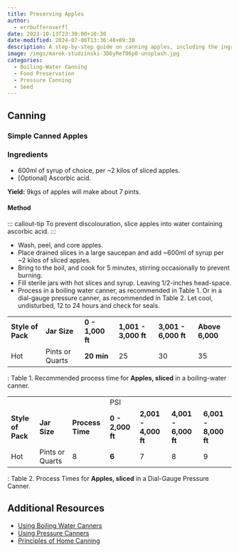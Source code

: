 ```yaml
---
title: Preserving Apples
author:
  - errbufferoverfl
date: 2023-10-13T23:30:00+10:30
date-modified: 2024-07-06T13:36:48+09:30
description: A step-by-step guide on canning apples, including the ingredients needed, the preparation process, and additional information for reference.
image: /imgs/marek-studzinski-3D6yReT06p0-unsplash.jpg
categories:
  - Boiling-Water Canning
  - Food Preservation
  - Pressure Canning
  - Seed
---
```


## Canning

### Simple Canned Apples

### Ingredients

- 600ml of syrup of choice, per \~2 kilos of sliced apples.
- \[Optional\] Ascorbic acid.

**Yield:** 9kgs of apples will make about 7 pints.

#### Method

::: callout-tip
To prevent discolouration, slice apples into water containing ascorbic acid.
:::

- Wash, peel, and core apples.
- Place drained slices in a large saucepan and add \~600ml of syrup per \~2 kilos of sliced apples.
- Bring to the boil, and cook for 5 minutes, stirring occasionally to prevent burning.
- Fill sterile jars with hot slices and syrup. Leaving 1/2-inches head-space.
- Process in a boiling water canner, as recommended in Table 1. Or in a dial-gauge pressure canner, as recommended in Table 2. Let cool, undisturbed, 12 to 24 hours and check for seals.

|                   |                 |                  |                      |                      |                 |
|-----------|----------|-----------|----------|-----------|------------|
| **Style of Pack** | **Jar Size**    | **0 - 1,000 ft** | **1,001 - 3,000 ft** | **3,001 - 6,000 ft** | **Above 6,000** |
| Hot               | Pints or Quarts | **20 min**       | 25                   | 30                   | 35              |

: Table 1. Recommended process time for **Apples, sliced** in a boiling-water canner.

|                   |                 |                  |                  |                      |                      |                      |
|-----------|---------|---------|------|------|------|--------|
|                   |                 |                  | PSI              |                      |                      |                      |
| **Style of Pack** | **Jar Size**    | **Process Time** | **0 - 2,000 ft** | **2,001 - 4,000 ft** | **4,001 - 6,000 ft** | **6,001 - 8,000 ft** |
| Hot               | Pints or Quarts | 8                | **6**            | 7                    | 8                    | 9                    |

: Table 2. Process Times for **Apples, sliced** in a Dial-Gauge Pressure Canner.

## Additional Resources

- [Using Boiling Water Canners](https://nchfp.uga.edu/publications/uga/using_bw_canners.html#gsc.tab=0)
- [Using Pressure Canners](https://nchfp.uga.edu/publications/uga/using_press_canners.html#gsc.tab=0)
- [Principles of Home Canning](https://nchfp.uga.edu/publications/usda/GUIDE01_HomeCan_rev0715.pdf)
